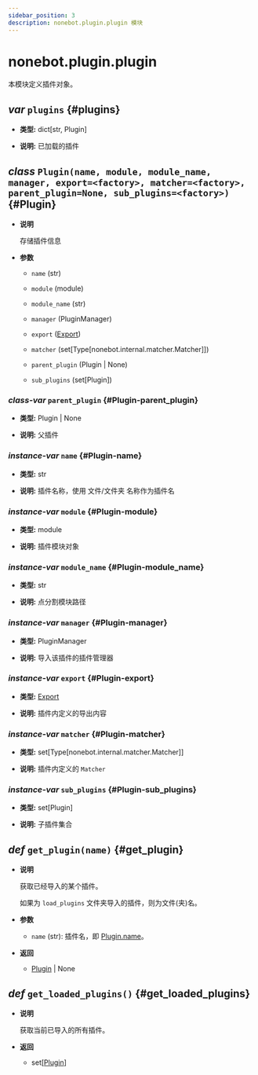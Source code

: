 ```yaml
---
sidebar_position: 3
description: nonebot.plugin.plugin 模块
---
```


# nonebot.plugin.plugin

本模块定义插件对象。

## _var_ `plugins` {#plugins}

- **类型:** dict[str, Plugin]

- **说明:** 已加载的插件

## _class_ `Plugin(name, module, module_name, manager, export=<factory>, matcher=<factory>, parent_plugin=None, sub_plugins=<factory>)` {#Plugin}

- **说明**

  存储插件信息

- **参数**

  - `name` (str)

  - `module` (module)

  - `module_name` (str)

  - `manager` (PluginManager)

  - `export` ([Export](./export.md#Export))

  - `matcher` (set[Type[nonebot.internal.matcher.Matcher]])

  - `parent_plugin` (Plugin | None)

  - `sub_plugins` (set[Plugin])

### _class-var_ `parent_plugin` {#Plugin-parent_plugin}

- **类型:** Plugin | None

- **说明:** 父插件

### _instance-var_ `name` {#Plugin-name}

- **类型:** str

- **说明:** 插件名称，使用 文件/文件夹 名称作为插件名

### _instance-var_ `module` {#Plugin-module}

- **类型:** module

- **说明:** 插件模块对象

### _instance-var_ `module_name` {#Plugin-module_name}

- **类型:** str

- **说明:** 点分割模块路径

### _instance-var_ `manager` {#Plugin-manager}

- **类型:** PluginManager

- **说明:** 导入该插件的插件管理器

### _instance-var_ `export` {#Plugin-export}

- **类型:** [Export](./export.md#Export)

- **说明:** 插件内定义的导出内容

### _instance-var_ `matcher` {#Plugin-matcher}

- **类型:** set[Type[nonebot.internal.matcher.Matcher]]

- **说明:** 插件内定义的 `Matcher`

### _instance-var_ `sub_plugins` {#Plugin-sub_plugins}

- **类型:** set[Plugin]

- **说明:** 子插件集合

## _def_ `get_plugin(name)` {#get_plugin}

- **说明**

  获取已经导入的某个插件。

  如果为 `load_plugins` 文件夹导入的插件，则为文件(夹)名。

- **参数**

  - `name` (str): 插件名，即 [Plugin.name](#Plugin-name)。

- **返回**

  - [Plugin](#Plugin) | None

## _def_ `get_loaded_plugins()` {#get_loaded_plugins}

- **说明**

  获取当前已导入的所有插件。

- **返回**

  - set[[Plugin](#Plugin)]
